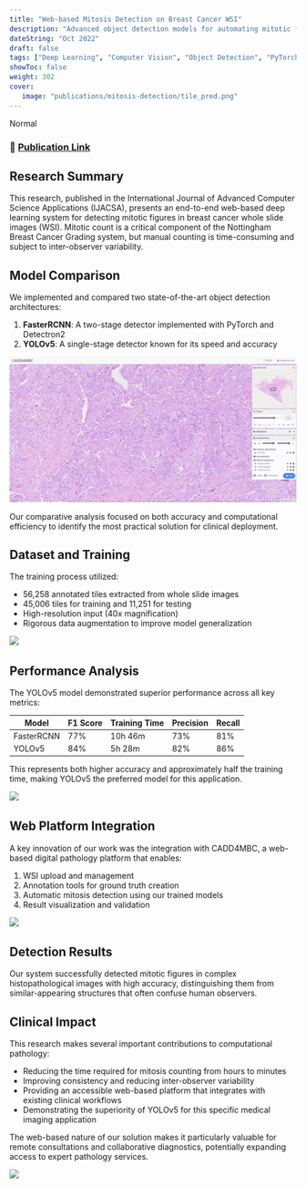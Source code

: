 ```yaml
--- 
title: "Web-based Mitosis Detection on Breast Cancer WSI"
description: "Advanced object detection models for automating mitotic figure identification"
dateString: "Oct 2022"
draft: false
tags: ["Deep Learning", "Computer Vision", "Object Detection", "PyTorch", "FasterRCNN", "YOLOv5", "HistomicsTK", "Detectron2", "Medical Imaging", "Cancer Detection"]
showToc: false
weight: 302
cover:
   image: "publications/mitosis-detection/tile_pred.png"
---
```


<userStyle>Normal</userStyle>

### 🔗 [Publication Link](https://thesai.org/Publications/ViewPaper?Volume=13&Issue=10&Code=IJACSA&SerialNo=62)

## Research Summary

This research, published in the International Journal of Advanced Computer Science Applications (IJACSA), presents an end-to-end web-based deep learning system for detecting mitotic figures in breast cancer whole slide images (WSI). Mitotic count is a critical component of the Nottingham Breast Cancer Grading system, but manual counting is time-consuming and subject to inter-observer variability.

## Model Comparison

We implemented and compared two state-of-the-art object detection architectures:

1. **FasterRCNN**: A two-stage detector implemented with PyTorch and Detectron2
2. **YOLOv5**: A single-stage detector known for its speed and accuracy

![](publications/mitosis-detection/tiff_pred.png)

Our comparative analysis focused on both accuracy and computational efficiency to identify the most practical solution for clinical deployment.

## Dataset and Training

The training process utilized:

* 56,258 annotated tiles extracted from whole slide images
* 45,006 tiles for training and 11,251 for testing
* High-resolution input (40x magnification)
* Rigorous data augmentation to improve model generalization

![](/publications/mitosis-detection/training.png)

## Performance Analysis

The YOLOv5 model demonstrated superior performance across all key metrics:

| Model      | F1 Score | Training Time | Precision | Recall |
|------------|----------|---------------|-----------|--------|
| FasterRCNN | 77%      | 10h 46m       | 73%       | 81%    |
| YOLOv5     | 84%      | 5h 28m        | 82%       | 86%    |

This represents both higher accuracy and approximately half the training time, making YOLOv5 the preferred model for this application.

![](/publications/mitosis-detection/comparison.png)

## Web Platform Integration

A key innovation of our work was the integration with CADD4MBC, a web-based digital pathology platform that enables:

1. WSI upload and management
2. Annotation tools for ground truth creation
3. Automatic mitosis detection using our trained models
4. Result visualization and validation

![](/publications/mitosis-detection/platform.png)

## Detection Results

Our system successfully detected mitotic figures in complex histopathological images with high accuracy, distinguishing them from similar-appearing structures that often confuse human observers.


## Clinical Impact

This research makes several important contributions to computational pathology:

* Reducing the time required for mitosis counting from hours to minutes
* Improving consistency and reducing inter-observer variability
* Providing an accessible web-based platform that integrates with existing clinical workflows
* Demonstrating the superiority of YOLOv5 for this specific medical imaging application

The web-based nature of our solution makes it particularly valuable for remote consultations and collaborative diagnostics, potentially expanding access to expert pathology services.


![](/mitosis-detection/mit_res.png#center)
